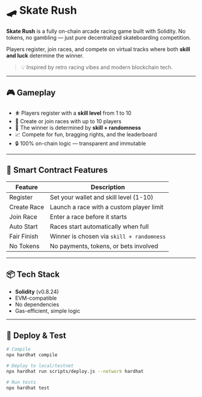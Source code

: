 # 🛹 Skate Rush

**Skate Rush** is a fully on-chain arcade racing game built with Solidity. No tokens, no gambling — just pure decentralized skateboarding competition.

Players register, join races, and compete on virtual tracks where both **skill and luck** determine the winner.

> 💡 Inspired by retro racing vibes and modern blockchain tech.

---

## 🎮 Gameplay

- ⛹️ Players register with a **skill level** from 1 to 10  
- 🏁 Create or join races with up to 10 players  
- 🎲 The winner is determined by **skill + randomness**  
- 📈 Compete for fun, bragging rights, and the leaderboard  
- 🔒 100% on-chain logic — transparent and immutable

---

## 🔧 Smart Contract Features

| Feature        | Description                                       |
|----------------|---------------------------------------------------|
| Register       | Set your wallet and skill level (1-10)            |
| Create Race    | Launch a race with a custom player limit          |
| Join Race      | Enter a race before it starts                     |
| Auto Start     | Races start automatically when full               |
| Fair Finish    | Winner is chosen via `skill + randomness`         |
| No Tokens      | No payments, tokens, or bets involved             |

---

## 📦 Tech Stack

- **Solidity** (v0.8.24)
- EVM-compatible
- No dependencies
- Gas-efficient, simple logic

---

## 🚀 Deploy & Test

```bash
# Compile
npx hardhat compile

# Deploy to local/testnet
npx hardhat run scripts/deploy.js --network hardhat

# Run tests
npx hardhat test
